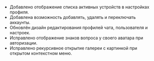 - Добавлено отображение списка активных устройств в настройках профиля.
- Добавлена возможность добавлять, удалять и переключать аккаунты.
- Обновлён дизайн редактирования профилей чата, пользователя и настроек.
- Исправлено отображение знаков вопроса у своего аватара при авторизации.
- Исправлено рекурсивное открытие галереи с картинкой при открытом контекстном меню.
